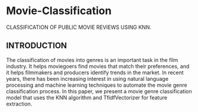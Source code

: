 # Movie-Classification
CLASSIFICATION OF PUBLIC MOVIE REVIEWS USING KNN.

## INTRODUCTION
The classification of movies into genres is an important task in the film industry. It helps moviegoers find movies that match their preferences, and it helps filmmakers and producers identify trends in the market. In recent years, there has been increasing interest in using natural language processing and machine learning techniques to automate the movie genre classification process. In this paper, we present a movie genre classification model that uses the KNN algorithm and TfidfVectorizer for feature extraction. 
